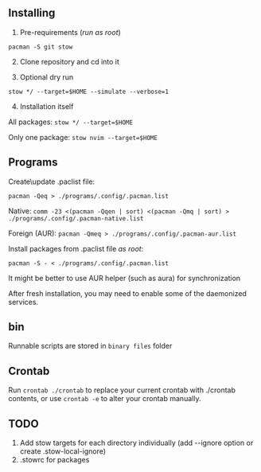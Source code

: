 ## Installing

1. Pre-requirements (*run as root*)

`pacman -S git stow`

2. Clone repository and cd into it

3. Optional dry run 

`stow */ --target=$HOME --simulate --verbose=1`

4. Installation itself

All packages: `stow */ --target=$HOME`

Only one package: `stow nvim --target=$HOME`


## Programs

Create\update .paclist file:

`pacman -Qeq > ./programs/.config/.pacman.list`

Native:
`comm -23 <(pacman -Qqen | sort) <(pacman -Qmq | sort) > ./programs/.config/.pacman-native.list`

Foreign (AUR):
`pacman -Qmeq > ./programs/.config/.pacman-aur.list`

Install packages from .paclist file *as root*:

`pacman -S - < ./programs/.config/.pacman.list`

It might be better to use AUR helper (such as aura) for synchronization

After fresh installation, you may need to enable some of the daemonized services.


## bin

Runnable scripts are stored in `binary files` folder


## Crontab

Run `crontab ./crontab` to replace your current crontab with ./crontab contents, or use `crontab -e` to alter your crontab manually.


## TODO

1. Add stow targets for each directory individually (add --ignore option or create .stow-local-ignore)
2. .stowrc for packages

